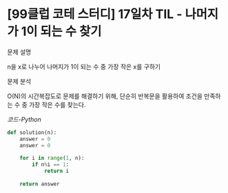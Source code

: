 
# [99클럽 코테 스터디] 17일차 TIL - 나머지가 1이 되는 수 찾기


문제 설명

n을 x로 나누어 나머지가 1이 되는 수 중 가장 작은 x를 구하기

문제 분석

O(N)의 시간복잡도로 문제를 해결하기 위해, 단순히 반복문을 활용하여 조건을 만족하는 수 중 가장 작은 수를 찾는다.

*코드-Python*

```Python
def solution(n):
    answer = 0
    answer = 0
    
    for i in range(1, n):
        if n%i == 1:
            return i
    
    return answer
```


